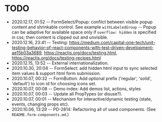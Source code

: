 # TODO

- 2020.12.17, 01:52 -- FormSelect/Popup: confilct between visible popup content and shrinkable control. See example `withLabeledGroup` -- Popup can be adaptive for available space only if `overflow: hidden` is specified in css; then content is clipped out and unvisible.
- 2020.12.16, 23:41 -- Testing: https://medium.com/capital-one-tech/unit-testing-behavior-of-react-components-with-test-driven-development-ae15b03a3689, https://reactjs.org/docs/testing.html, https://reactjs.org/docs/testing-recipes.html
- 2020.12.15, 13:52 -- External internationalization.
- 2020.10.30, 20:04 -- FormSelect: add hidden html input to sync selected item values & support html form submission.
- 2020.10.07, 00:32 -- FormButton: Add optional prefix ('regular', 'solid', 'default') to icon id for choosing icons set.
- 2020.10.07, 00:08 -- Demo index: Add demos list, actions, styles
- 2020.10.07, 00:03 -- Update all PropTypes (or disuse?).
- 2020.10.07, 00:01 -- Mechanism for interactive/dynamic testing (state, events, changing props etc).
- 2020.10.06, 13:29 -- PD-2814: Refactoring all of used components. (See `README.form-components.md`.)

<!--
 @changed 2020.12.16, 23:41
-->
